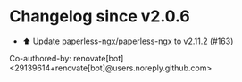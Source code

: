 # Changelog since v2.0.6
- ⬆️ Update paperless-ngx/paperless-ngx to v2.11.2 (#163)

Co-authored-by: renovate[bot] <29139614+renovate[bot]@users.noreply.github.com> 
